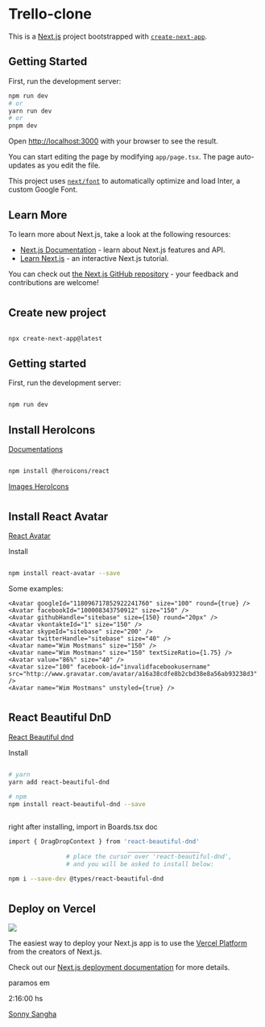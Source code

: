 # Trello-clone

This is a [Next.js](https://nextjs.org/) project bootstrapped with [`create-next-app`](https://github.com/vercel/next.js/tree/canary/packages/create-next-app).

## Getting Started

First, run the development server:

```bash
npm run dev
# or
yarn run dev
# or
pnpm dev
```

Open [http://localhost:3000](http://localhost:3000) with your browser to see the result.

You can start editing the page by modifying `app/page.tsx`. The page auto-updates as you edit the file.

This project uses [`next/font`](https://nextjs.org/docs/basic-features/font-optimization) to automatically optimize and load Inter, a custom Google Font.

## Learn More

To learn more about Next.js, take a look at the following resources:

- [Next.js Documentation](https://nextjs.org/docs) - learn about Next.js features and API.
- [Learn Next.js](https://nextjs.org/learn) - an interactive Next.js tutorial.

You can check out [the Next.js GitHub repository](https://github.com/vercel/next.js/) - your feedback and contributions are welcome!

#

## Create new project

```bash

npx create-next-app@latest

```

## Getting started

First, run the development server:

```bash

npm run dev

```

## Install HeroIcons

[Documentations](https://github.com/tailwindlabs/heroicons)

```bash

npm install @heroicons/react

```

[Images HeroIcons](https://heroicons.com/)

#

## Install React Avatar

[React Avatar](https://www.npmjs.com/package/react-avatar)

Install

```bash

npm install react-avatar --save

```

Some examples:

```examples
<Avatar googleId="118096717852922241760" size="100" round={true} />
<Avatar facebookId="100008343750912" size="150" />
<Avatar githubHandle="sitebase" size={150} round="20px" />
<Avatar vkontakteId="1" size="150" />
<Avatar skypeId="sitebase" size="200" />
<Avatar twitterHandle="sitebase" size="40" />
<Avatar name="Wim Mostmans" size="150" />
<Avatar name="Wim Mostmans" size="150" textSizeRatio={1.75} />
<Avatar value="86%" size="40" />
<Avatar size="100" facebook-id="invalidfacebookusername" src="http://www.gravatar.com/avatar/a16a38cdfe8b2cbd38e8a56ab93238d3" />
<Avatar name="Wim Mostmans" unstyled={true} />

```
#

## React Beautiful DnD

[React Beautiful dnd](https://github.com/atlassian/react-beautiful-dnd)

Install

```bash

# yarn
yarn add react-beautiful-dnd

# npm
npm install react-beautiful-dnd --save
 
```
right after installing, import in Boards.tsx doc

```bash
import { DragDropContext } from 'react-beautiful-dnd'
                                 ____________________
                # place the cursor over 'react-beautiful-dnd', 
                # and you will be asked to install below:

npm i --save-dev @types/react-beautiful-dnd

```


#

## Deploy on Vercel

<img src="https://img.shields.io/badge/Vercel-000000?style=for-the-badge&logo=vercel&logoColor=white" />  

The easiest way to deploy your Next.js app is to use the [Vercel Platform](https://vercel.com/new?utm_medium=default-template&filter=next.js&utm_source=create-next-app&utm_campaign=create-next-app-readme) from the creators of Next.js.

Check out our [Next.js deployment documentation](https://nextjs.org/docs/deployment) for more details.





paramos em

2:16:00 hs

[Sonny Sangha](https://www.youtube.com/watch?v=7DVdVGm7Ht8)